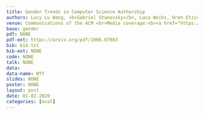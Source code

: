 ```yaml
---
title: Gender Trends in Computer Science Authorship
authors: Lucy Lu Wang, <b>Gabriel Stanovsky</b>, Luca Weihs, Oren Etzioni
venue: Communications of the ACM <br>Media coverage:<b><a href="https://www.nytimes.com/2019/06/21/technology/gender-gap-tech-computer-science.html" target="_blank"> New York Times</a></b>, <b><a href="https://www.sciencemag.org/news/2019/06/it-could-take-118-years-female-computer-scientists-match-publishing-rates-male" target="_blank">Science</a></b>, <b><a href="https://www.axios.com/gender-inequality-computer-science-research-5440357b-6c13-4411-a373-1d3d771dfefc.html" target="_blank">AXIOS</a></b>, <b><a href="https://www.geekwire.com/2019/study-studies-suggests-men-will-still-prevail-computer-science-2100/" target="_blank">GeekWire</a></b>
base: gender
pdf: NONE
pdf-ext: https://arxiv.org/pdf/1906.07883
bib: bib.txt
bib-ext: NONE
code: NONE
talk: NONE
data: 
data-name: NYT
slides: NONE
poster: NONE
layout: post
date: 01-02-2020
categories: [eval]
---
```

